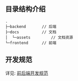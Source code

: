 ## 目录结构介绍
```text
.
├─backend       // 后端
├─docs          // 文档
│  └─assets         // 文档资源
└─frontend      // 前端
```

## 开发规范

详见: [前后端开发规范](./docs/codestyles.md)
